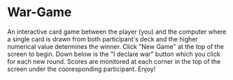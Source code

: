 # War-Game
An interactive card game between the player (you) and the computer where a single card is drawn from both participant's deck and the higher numerical value determines the winner. 
Click "New Game" at the top of the screen to begin.
Down below is the "I declare war" button which you click for each new round.
Scores are monitored at each corner in the top of the screen under the cooresponding participant.
Enjoy!
